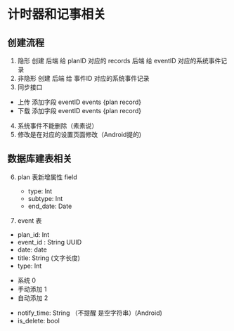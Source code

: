 # 计时器和记事相关

## 创建流程

1. 隐形
 创建 
 后端 给  planID   对应的 records
 后端 给  eventID  对应的系统事件记录
2. 非隐形
 创建 
 后端 给  事件ID  对应的系统事件记录
3. 同步接口
 * 上传  添加字段 eventID events {plan  record}
 * 下载  添加字段 eventID events {plan  record}
4. 系统事件不能删除（素素说）
5. 修改是在对应的设置页面修改（Android提的)


## 数据库建表相关

6. plan 表新增属性 field
 	* type: Int
 	* subtype: Int
 	* end_date: Date

7. event 表
 - plan_id: Int
 - event_id : String UUID 
 - date: date
 - title: String (文字长度)
 - type: Int
  + 系统 0
  + 手动添加 1
  + 自动添加 2
 - notify_time: String （不提醒 是空字符串）(Android)
 - is_delete: bool